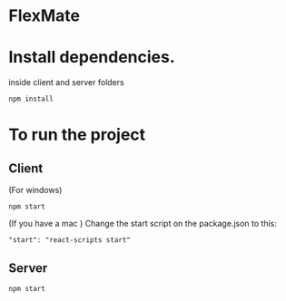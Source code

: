 # FlexMate
# Install dependencies.
inside client and server folders 
```
npm install
```
# To run the project

## Client
(For windows)
```
npm start
```
(If you have a mac )
Change the start script on the package.json to this:
```
"start": "react-scripts start"
```
## Server 
```
npm start
```

